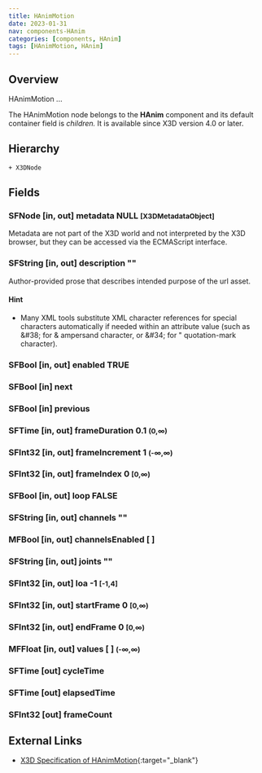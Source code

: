 ```yaml
---
title: HAnimMotion
date: 2023-01-31
nav: components-HAnim
categories: [components, HAnim]
tags: [HAnimMotion, HAnim]
---
```

<style>
.post h3 {
   word-spacing: 0.2em;
}
</style>

## Overview

HAnimMotion ...

The HAnimMotion node belongs to the **HAnim** component and its default container field is *children.* It is available since X3D version 4.0 or later.

## Hierarchy

```
+ X3DNode
```

## Fields

### SFNode [in, out] **metadata** NULL <small>[X3DMetadataObject]</small>

Metadata are not part of the X3D world and not interpreted by the X3D browser, but they can be accessed via the ECMAScript interface.

### SFString [in, out] **description** ""

Author-provided prose that describes intended purpose of the url asset.

#### Hint

- Many XML tools substitute XML character references for special characters automatically if needed within an attribute value (such as &amp;#38; for & ampersand character, or &amp;#34; for " quotation-mark character).

### SFBool [in, out] **enabled** TRUE

### SFBool [in] **next**

### SFBool [in] **previous**

### SFTime [in, out] **frameDuration** 0.1 <small>(0,∞)</small>

### SFInt32 [in, out] **frameIncrement** 1 <small>(-∞,∞)</small>

### SFInt32 [in, out] **frameIndex** 0 <small>[0,∞)</small>

### SFBool [in, out] **loop** FALSE

### SFString [in, out] **channels** ""

### MFBool [in, out] **channelsEnabled** [ ]

### SFString [in, out] **joints** ""

### SFInt32 [in, out] **loa** -1 <small>[-1,4]</small>

### SFInt32 [in, out] **startFrame** 0 <small>[0,∞)</small>

### SFInt32 [in, out] **endFrame** 0 <small>[0,∞)</small>

### MFFloat [in, out] **values** [ ] <small>(-∞,∞)</small>

### SFTime [out] **cycleTime**

### SFTime [out] **elapsedTime**

### SFInt32 [out] **frameCount**

## External Links

- [X3D Specification of HAnimMotion](https://www.web3d.org/documents/specifications/19775-1/V4.0/Part01/components/hanim.html#HAnimMotion){:target="_blank"}
